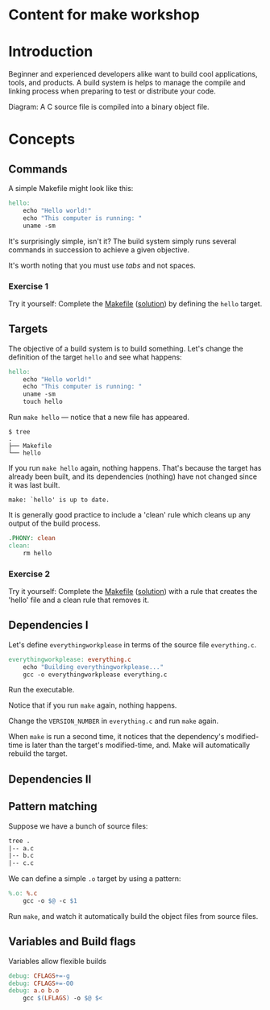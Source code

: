 # Content for make workshop

# Introduction

Beginner and experienced developers alike want to build cool applications, tools, and products. A build system is helps to manage the compile and linking process when preparing to test or distribute your code.

Diagram: A C source file is compiled into a binary object file.

# Concepts

## Commands

A simple Makefile might look like this:
```Makefile
hello:
	echo "Hello world!"
	echo "This computer is running: "
	uname -sm
```
It's surprisingly simple, isn't it? The build system simply runs several commands in succession to achieve a given objective.

It's worth noting that you must use *tabs* and not spaces.

### Exercise 1
Try it yourself: Complete the [Makefile](../exercise1/Makefile) ([solution](../solution1/Makefile)) by defining the `hello` target.

## Targets

The objective of a build system is to build something. Let's change the definition of the target `hello` and see what happens:
```Makefile
hello:
	echo "Hello world!"
	echo "This computer is running: "
	uname -sm
	touch hello
```
Run `make hello` — notice that a new file has appeared.
```shell
$ tree
.
├── Makefile
└── hello
```

If you run `make hello` again, nothing happens. That's because the target has already been built, and its dependencies (nothing) have not changed since it was last built.
```shell
make: `hello' is up to date.
```

It is generally good practice to include a 'clean' rule which cleans up any output of the build process.
```Makefile
.PHONY: clean
clean:
    rm hello
```

### Exercise 2
Try it yourself: Complete the [Makefile](../exercise2/Makefile) ([solution](../solution2/Makefile)) with a rule that creates the 'hello' file and a clean rule that removes it.

## Dependencies I

Let's define `everythingworkplease` in terms of the source file `everything.c`.
```Makefile
everythingworkplease: everything.c
	echo "Building everythingworkplease..."
	gcc -o everythingworkplease everything.c
```
Run the executable.

Notice that if you run `make` again, nothing happens.

Change the `VERSION_NUMBER` in `everything.c` and run `make` again.

When `make` is run a second time, it notices that the dependency's modified-time is later than the target's modified-time, and. Make will automatically rebuild the target.

## Dependencies II


## Pattern matching

Suppose we have a bunch of source files:
```Makefile
tree .
|-- a.c
|-- b.c
|-- c.c
```
We can define a simple `.o` target by using a pattern:
```Makefile
%.o: %.c
	gcc -o $@ -c $1
```
Run `make`, and watch it automatically build the object files from source files.

## Variables and Build flags

Variables allow flexible builds
```Makefile
debug: CFLAGS+=-g
debug: CFLAGS+=-O0
debug: a.o b.o
	gcc $(LFLAGS) -o $@ $<
```